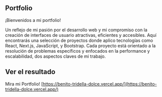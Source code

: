 ## Portfolio

¡Bienvenidos a mi portfolio! 

Un reflejo de mi pasión por el desarrollo web y mi compromiso con la creación de interfaces de usuario atractivas, eficientes y accesibles. 
Aquí encontrarás una selección de proyectos donde aplico tecnologías como React, Next.js, JavaScript, y Bootstrap. 
Cada proyecto está orientado a la resolución de problemas específicos y enfocados en la performance y escalabilidad, dos aspectos claves de mi trabajo.

## Ver el resultado

Mira mi Portfolio! [https://benito-tridella-dolce.vercel.app/](https://benito-tridella-dolce.vercel.app/)

